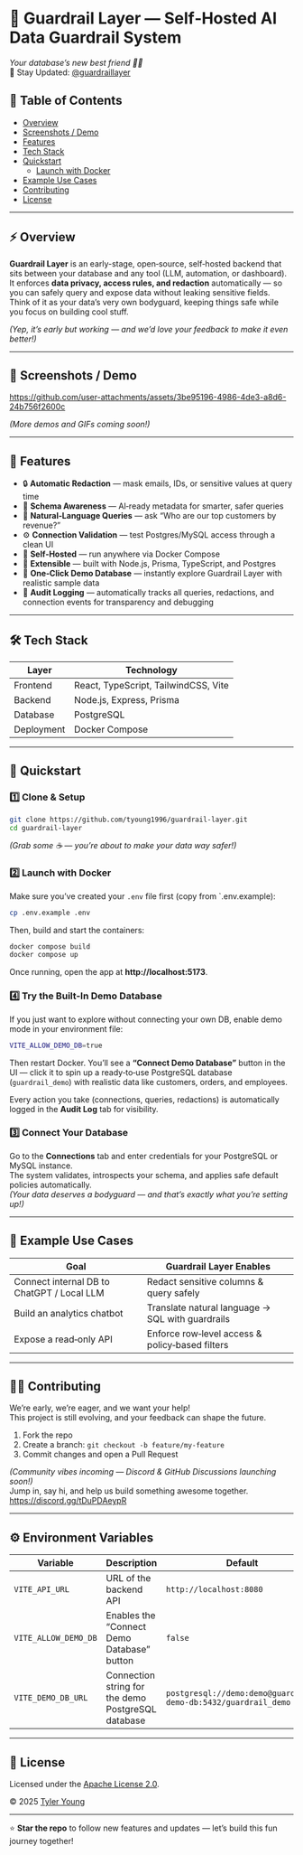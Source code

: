 # 🧱 Guardrail Layer — Self‑Hosted AI Data Guardrail System  
*Your database’s new best friend 🧠🔐*  
📢 Stay Updated: [@guardraillayer](https://x.com/GuardrailLayer)

## 🧭 Table of Contents

- [Overview](#-overview)
- [Screenshots / Demo](#-screenshots--demo)
- [Features](#-features)
- [Tech Stack](#-tech-stack)
- [Quickstart](#-quickstart)
  - [Launch with Docker](#-launch-with-docker)
- [Example Use Cases](#-example-use-cases)
- [Contributing](#-contributing)
- [License](#-license)

---

## ⚡ Overview

**Guardrail Layer** is an early-stage, open‑source, self‑hosted backend that sits between your database and any tool (LLM, automation, or dashboard).  
It enforces **data privacy, access rules, and redaction** automatically — so you can safely query and expose data without leaking sensitive fields.  
Think of it as your data’s very own bodyguard, keeping things safe while you focus on building cool stuff.  

*(Yep, it’s early but working — and we’d love your feedback to make it even better!)*

---

## 📸 Screenshots / Demo



https://github.com/user-attachments/assets/3be95196-4986-4de3-a8d6-24b756f2600c




*(More demos and GIFs coming soon!)*  

---

## 🧩 Features

- 🔒 **Automatic Redaction** — mask emails, IDs, or sensitive values at query time  
- 🧠 **Schema Awareness** — AI‑ready metadata for smarter, safer queries  
- 💬 **Natural‑Language Queries** — ask “Who are our top customers by revenue?”  
- ⚙️ **Connection Validation** — test Postgres/MySQL access through a clean UI  
- 🐳 **Self‑Hosted** — run anywhere via Docker Compose  
- 🧱 **Extensible** — built with Node.js, Prisma, TypeScript, and Postgres  
- 🧪 **One‑Click Demo Database** — instantly explore Guardrail Layer with realistic sample data  
- 📜 **Audit Logging** — automatically tracks all queries, redactions, and connection events for transparency and debugging

---

## 🛠️ Tech Stack

| Layer | Technology |
|-------|-------------|
| Frontend | React, TypeScript, TailwindCSS, Vite |
| Backend | Node.js, Express, Prisma |
| Database | PostgreSQL |
| Deployment | Docker Compose |

---

## 🚀 Quickstart

### 1️⃣ Clone & Setup  
```bash
git clone https://github.com/tyoung1996/guardrail-layer.git
cd guardrail-layer
```
*(Grab some ☕ — you’re about to make your data way safer!)*

### 2️⃣ Launch with Docker  
Make sure you’ve created your `.env` file first (copy from `.env.example):

```bash
cp .env.example .env
```

Then, build and start the containers:

```bash
docker compose build
docker compose up
```

Once running, open the app at **http://localhost:5173**.

### 4️⃣ Try the Built-In Demo Database  
If you just want to explore without connecting your own DB, enable demo mode in your environment file:

```bash
VITE_ALLOW_DEMO_DB=true
```
Then restart Docker. You’ll see a **“Connect Demo Database”** button in the UI — click it to spin up a ready‑to‑use PostgreSQL database (`guardrail_demo`) with realistic data like customers, orders, and employees.

Every action you take (connections, queries, redactions) is automatically logged in the **Audit Log** tab for visibility.

### 3️⃣ Connect Your Database  
Go to the **Connections** tab and enter credentials for your PostgreSQL or MySQL instance.  
The system validates, introspects your schema, and applies safe default policies automatically.  
*(Your data deserves a bodyguard — and that’s exactly what you’re setting up!)*

---

## 🧰 Example Use Cases

| Goal | Guardrail Layer Enables |
|------|--------------------------|
| Connect internal DB to ChatGPT / Local LLM | Redact sensitive columns & query safely |
| Build an analytics chatbot | Translate natural language → SQL with guardrails |
| Expose a read‑only API | Enforce row‑level access & policy‑based filters |

---

## 🧑‍💻 Contributing

We’re early, we’re eager, and we want your help!  
This project is still evolving, and your feedback can shape the future.  

1. Fork the repo  
2. Create a branch: `git checkout -b feature/my-feature`  
3. Commit changes and open a Pull Request  

*(Community vibes incoming — Discord & GitHub Discussions launching soon!)*  
Jump in, say hi, and help us build something awesome together.  
https://discord.gg/tDuPDAeypR

---

## ⚙️ Environment Variables

| Variable | Description | Default |
|-----------|--------------|----------|
| `VITE_API_URL` | URL of the backend API | `http://localhost:8080` |
| `VITE_ALLOW_DEMO_DB` | Enables the “Connect Demo Database” button | `false` |
| `VITE_DEMO_DB_URL` | Connection string for the demo PostgreSQL database | `postgresql://demo:demo@guardrail-demo-db:5432/guardrail_demo` |

---

## 📜 License

Licensed under the [Apache License 2.0](https://www.apache.org/licenses/LICENSE-2.0).  

© 2025 [Tyler Young](https://github.com/tyoung1996)  

---

⭐ **Star the repo** to follow new features and updates — let’s build this fun journey together!
